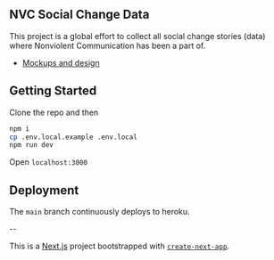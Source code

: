 ## NVC Social Change Data

This project is a global effort to collect all social change stories (data) where Nonviolent Communication has been a part of.

- [Mockups and design](https://www.figma.com/file/b3Dk9u5DMyV6qUSw7H9hKT/NVC-Social-Change-Mockups?node-id=0%3A1)

## Getting Started

Clone the repo and then

```sh
npm i
cp .env.local.example .env.local
npm run dev
```

Open `localhost:3000`

## Deployment

The `main` branch continuously deploys to heroku.

--

This is a [Next.js](https://nextjs.org/) project bootstrapped with [`create-next-app`](https://github.com/vercel/next.js/tree/canary/packages/create-next-app).
